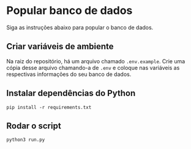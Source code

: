 # Popular banco de dados

Siga as instruções abaixo para popular o banco de dados.

## Criar variáveis de ambiente

Na raiz do repositório, há um arquivo chamado `.env.example`. Crie uma cópia desse arquivo
chamando-a de `.env` e coloque nas variáveis as respectivas informações do seu banco de dados.

## Instalar dependências do Python

```
pip install -r requirements.txt
```

## Rodar o script

```
python3 run.py
```